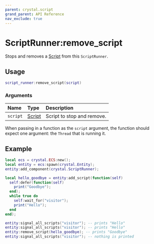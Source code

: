 ```yaml
---
parent: crystal.script
grand_parent: API Reference
nav_exclude: true
---
```


# ScriptRunner:remove_script

Stops and removes a [Script](script) from this `ScriptRunner`.

## Usage

```lua
script_runner:remove_script(script)
```

### Arguments

| Name     | Type             | Description                |
| :------- | :--------------- | :------------------------- |
| `script` | [Script](script) | Script to stop and remove. |

When passing in a function as the `script` argument, the function should expect one argument: the `Thread` that is running it.

## Example

```lua
local ecs = crystal.ECS:new();
local entity = ecs:spawn(crystal.Entity);
entity:add_component(crystal.ScriptRunner);

local hello_goodbye = entity:add_script(function(self)
  self:defer(function(self)
    print("Goodbye");
  end);
  while true do
    self:wait_for("visitor");
    print("Hello");
  end
end);

entity:signal_all_scripts("visitor"); -- prints "Hello"
entity:signal_all_scripts("visitor"); -- prints "Hello"
entity:remove_script(hello_goodbye); -- prints "Goodbye"
entity:signal_all_scripts("visitor"); -- nothing is printed
```
